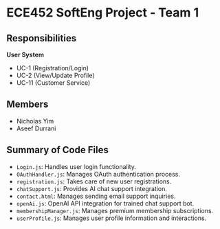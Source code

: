 # ECE452 SoftEng Project - Team 1

## Responsibilities

**User System**
- UC-1 (Registration/Login)
- UC-2 (View/Update Profile)
- UC-11 (Customer Service)

## Members

- Nicholas Yim
- Aseef Durrani

## Summary of Code Files
- `Login.js`: Handles user login functionality.
- `OAuthHandler.js`: Manages OAuth authentication process.
- `registration.js`: Takes care of new user registrations.
- `chatSupport.js`: Provides AI chat support integration.
- `contact.html`: Manages sending email support inquiries.
- `openAi.js`: OpenAI API integration for trained chat support bot.
- `membershipManager.js`: Manages premium membership subscriptions.
- `userProfile.js`: Manages user profile information and interactions.
